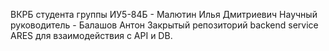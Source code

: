 ВКРБ студента группы ИУ5-84Б - Малютин Илья Дмитриевич
Научный руководитель - Балашов Антон 
Закрытый репозиторий backend service ARES для взаимодействия с API и DB.